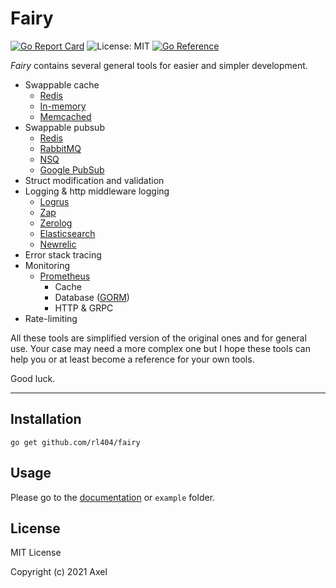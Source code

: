 # Fairy

[![Go Report Card](https://goreportcard.com/badge/github.com/rl404/fairy)](https://goreportcard.com/report/github.com/rl404/fairy)
![License: MIT](https://img.shields.io/github/license/rl404/fairy.svg)
[![Go Reference](https://pkg.go.dev/badge/github.com/rl404/fairy.svg)](https://pkg.go.dev/github.com/rl404/fairy)

_Fairy_ contains several general tools for easier and simpler development.

- Swappable cache
  - [Redis](https://redis.io/)
  - [In-memory](https://github.com/allegro/bigcache)
  - [Memcached](https://memcached.org/)
- Swappable pubsub
  - [Redis](https://redis.io/)
  - [RabbitMQ](https://rabbitmq.com/)
  - [NSQ](https://nsq.io/)
  - [Google PubSub](https://cloud.google.com/pubsub)
- Struct modification and validation
- Logging & http middleware logging
  - [Logrus](https://github.com/sirupsen/logrus)
  - [Zap](https://github.com/uber-go/zap)
  - [Zerolog](https://github.com/rs/zerolog)
  - [Elasticsearch](https://www.elastic.co/)
  - [Newrelic](https://newrelic.com/)
- Error stack tracing
- Monitoring
  - [Prometheus](https://prometheus.io/)
    - Cache
    - Database ([GORM](https://gorm.io/))
    - HTTP & GRPC
- Rate-limiting

All these tools are simplified version of the original ones
and for general use. Your case may need a more complex one
but I hope these tools can help you or at least become a reference
for your own tools.

Good luck.

---

## Installation

```
go get github.com/rl404/fairy
```

## Usage

Please go to the [documentation](https://pkg.go.dev/github.com/rl404/fairy) or `example` folder.

## License

MIT License

Copyright (c) 2021 Axel